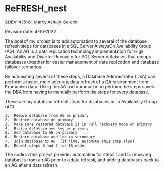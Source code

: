 # ReFRESH_nest
SDEV-435-81  Marcy Ashley-Selleck

Revision date:	4-10-2022

The goal of my project is to add automation to several of the database refresh steps for databases in a SQL Server AlwaysOn Availability Group (AG). An AG is a data replication technology implementation for High Availability and Disaster Recovery for SQL Server databases that groups databases together for easier management of data replication and database failover scenarios.  

By automating several of these steps, a Database Administrator (DBA) can perform a faster, more accurate data refresh of a QA environment from Production data.  Using the AG and automation to perform the steps saves the DBA from having to manually perform the steps for every database.

These are my database refresh steps for databases in an Availability Group (AG):

	1.  Remove database from AG on primary 
	2.  Restore database on primary
	3.  Make sure restored database is in Full recovery mode on primary
	4.  Backup database and log on primary
	5.  Add database to AG on primary
	6.  Restore database and log on secondary
	7.  Join database to AG  (if time, automate this step also)
	8.  Repeat steps 6 and 7 for DR node.
	
The code in this project provides automation for steps 1 and 5: removing databases from an AG prior to a data refresh, and adding databases back to an AG after a data refresh.
